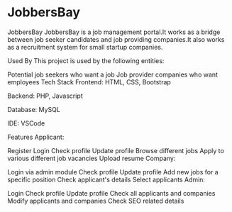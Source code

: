 # JobbersBay
JobbersBay
JobbersBay is a job management portal.It works as a bridge between job seeker candidates and job providing companies.It also works as a recruitment system for small startup companies.

Used By
This project is used by the following entities:

Potential job seekers who want a job
Job provider companies who want employees
Tech Stack
Frontend: HTML, CSS, Bootstrap

Backend: PHP, Javascript

Database: MySQL

IDE: VSCode

Features
Applicant:

Register
Login
Check profile
Update profile
Browse different jobs
Apply to various different job vacancies
Upload resume
Company:

Login via admin module
Check profile
Update profile
Add new jobs for a specific position
Check applicant's details
Select applicants
Admin:

Login
Check profile
Update profile
Check all applicants and companies
Modify applicants and companies
Check SEO related details
